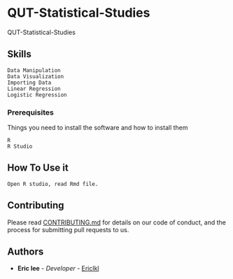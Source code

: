 # QUT-Statistical-Studies
QUT-Statistical-Studies

## Skills
```
Data Manipulation
Data Visualization
Importing Data
Linear Regression
Logistic Regression
```
### Prerequisites

Things you need to install the software and how to install them

```
R
R Studio
```

## How To Use it 

```
Open R studio, read Rmd file. 

```


## Contributing

Please read [CONTRIBUTING.md](https://gist.github.com/PurpleBooth/b24679402957c63ec426) for details on our code of conduct, and the process for submitting pull requests to us.

## Authors

* **Eric lee** - *Developer* - [Ericlkl](https://github.com/Ericlkl)
